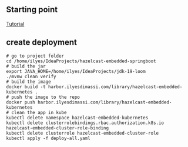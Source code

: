 ## Starting point

[Tutorial](https://docs.hazelcast.com/tutorials/kubernetes-embedded)

## create deployment
```shell
# go to project folder
cd /home/ilyes/IdeaProjects/hazelcast-embedded-springboot
# build the jar
export JAVA_HOME=/home/ilyes/IdeaProjects/jdk-19-loom
./mvnw clean verify
# build the image
docker build -t harbor.ilyesdimassi.com/library/hazelcast-embedded-kubernetes .
# push the image to the repo
docker push harbor.ilyesdimassi.com/library/hazelcast-embedded-kubernetes
# clean the app in kube
kubectl delete namespace hazelcast-embedded-kubernetes
kubectl delete clusterrolebindings.rbac.authorization.k8s.io hazelcast-embedded-cluster-role-binding
kubectl delete clusterrole hazelcast-embedded-cluster-role
kubectl apply -f deploy-all.yaml
```
